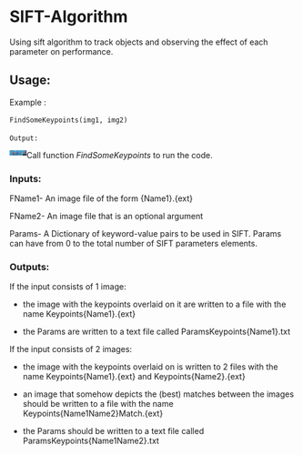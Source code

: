 # SIFT-Algorithm
Using sift algorithm to track objects and observing the effect of each parameter on performance.

## Usage:

Example : 

```
FindSomeKeypoints(img1, img2)

Output: 

```

<img align="left" alt="Python" width="30px" src="/sift_matcher.png" />

Call function	<i> FindSomeKeypoints </i> to run the code.

### Inputs:
FName1- An image file of the form {Name1}.{ext}

FName2- An image file that is an optional argument

Params- A Dictionary of keyword-value pairs to be used in SIFT. Params can have from 0 to the total number of SIFT parameters elements.

### Outputs:

If the input consists of 1 image:

+ the image with the keypoints overlaid on it are written to a file with the name Keypoints{Name1}.{ext}

+ the Params are written to a text file called ParamsKeypoints{Name1}.txt

If the input consists of 2 images:
+ the image with the keypoints overlaid on is written to 2 files with the name Keypoints{Name1}.{ext} and Keypoints{Name2}.{ext}

+ an image that somehow depicts the (best) matches between the images should be written to a file with the name Keypoints{Name1Name2}Match.{ext}

+ the Params should be written to a text file called ParamsKeypoints{Name1Name2}.txt
